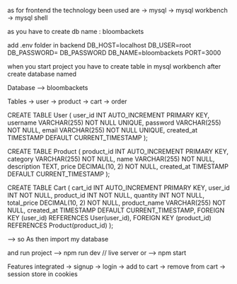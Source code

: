 <!-- FrontEnd  -->


<!-- Backend -->
as for frontend the technology been used are 
-> mysql 
-> mysql workbench
-> mysql shell

as you have to create db
name : bloombackets

add .env folder in backend 
DB_HOST=localhost
DB_USER=root
DB_PASSWORD= DB_PASSWORD
DB_NAME=bloombackets
PORT=3000


when you start project you have to create table in mysql workbench after create database named 

Database
--> bloombackets

Tables 
-> user
-> product
-> cart
-> order

CREATE TABLE User (
    user_id INT AUTO_INCREMENT PRIMARY KEY,
    username VARCHAR(255) NOT NULL UNIQUE,
    password VARCHAR(255) NOT NULL,
    email VARCHAR(255) NOT NULL UNIQUE,
    created_at TIMESTAMP DEFAULT CURRENT_TIMESTAMP
);

CREATE TABLE Product (
    product_id INT AUTO_INCREMENT PRIMARY KEY,
    category VARCHAR(255) NOT NULL,
    name VARCHAR(255) NOT NULL,
    description TEXT,
    price DECIMAL(10, 2) NOT NULL,
    created_at TIMESTAMP DEFAULT CURRENT_TIMESTAMP
);

CREATE TABLE Cart (
    cart_id INT AUTO_INCREMENT PRIMARY KEY,
    user_id INT NOT NULL,
    product_id INT NOT NULL,
    quantity INT NOT NULL,
    total_price DECIMAL(10, 2) NOT NULL,
    product_name VARCHAR(255) NOT NULL,
    created_at TIMESTAMP DEFAULT CURRENT_TIMESTAMP,
    FOREIGN KEY (user_id) REFERENCES User(user_id),
    FOREIGN KEY (product_id) REFERENCES Product(product_id)
);


--> so As then import my database


and run project 
--> npm run dev  // live server 
or
--> npm start


Features integrated
-> signup 
-> login 
-> add to cart
-> remove from cart
-> session store in cookies